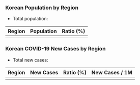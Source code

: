 ### Korean Population by Region

* Total population: 

| Region        | Population    | Ratio (%)     |
| ------------- | ------------- |---------------|
| | | |

### Korean COVID-19 New Cases by Region

* Total new cases:

| Region        | New Cases     | Ratio (%)     | New Cases / 1M |
| ------------- | ------------- | ------------- | -------------- |
| | | | |